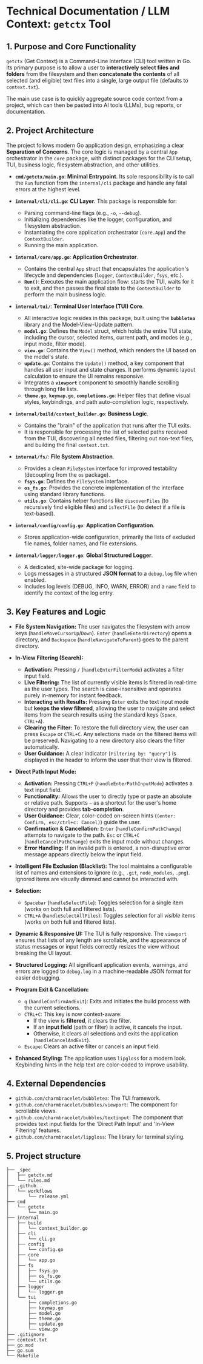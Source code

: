 # Technical Documentation / LLM Context: `getctx` Tool

## 1. Purpose and Core Functionality

`getctx` (Get Context) is a Command-Line Interface (CLI) tool written in Go. Its primary purpose is to allow a user to **interactively select files and folders** from the filesystem and then **concatenate the contents** of all selected (and eligible) text files into a single, large output file (defaults to `context.txt`).

The main use case is to quickly aggregate source code context from a project, which can then be pasted into AI tools (LLMs), bug reports, or documentation.

## 2. Project Architecture

The project follows modern Go application design, emphasizing a clear **Separation of Concerns**. The core logic is managed by a central `App` orchestrator in the `core` package, with distinct packages for the CLI setup, TUI, business logic, filesystem abstraction, and other utilities.

- **`cmd/getctx/main.go`**: **Minimal Entrypoint**. Its sole responsibility is to call the `Run` function from the `internal/cli` package and handle any fatal errors at the highest level.

- **`internal/cli/cli.go`**: **CLI Layer**. This package is responsible for:

  - Parsing command-line flags (e.g., `-o`, `--debug`).
  - Initializing dependencies like the logger, configuration, and filesystem abstraction.
  - Instantiating the core application orchestrator (`core.App`) and the `ContextBuilder`.
  - Running the main application.

- **`internal/core/app.go`**: **Application Orchestrator**.

  - Contains the central `App` struct that encapsulates the application's lifecycle and dependencies (`logger`, `ContextBuilder`, `fsys`, etc.).
  - **`Run()`**: Executes the main application flow: starts the TUI, waits for it to exit, and then passes the final state to the `ContextBuilder` to perform the main business logic.

- **`internal/tui/`**: **Terminal User Interface (TUI) Core**.

  - All interactive logic resides in this package, built using the **`bubbletea`** library and the Model-View-Update pattern.
  - **`model.go`**: Defines the `Model` struct, which holds the entire TUI state, including the cursor, selected items, current path, and modes (e.g., input mode, filter mode).
  - **`view.go`**: Contains the `View()` method, which renders the UI based on the model's state.
  - **`update.go`**: Contains the `Update()` method, a key component that handles all user input and state changes. It performs dynamic layout calculation to ensure the UI remains responsive.
  - Integrates a **`viewport`** component to smoothly handle scrolling through long file lists.
  - **`theme.go`**, **`keymap.go`**, **`completions.go`**: Helper files that define visual styles, keybindings, and path auto-completion logic, respectively.

- **`internal/build/context_builder.go`**: **Business Logic**.

  - Contains the "brain" of the application that runs after the TUI exits.
  - It is responsible for processing the list of selected paths received from the TUI, discovering all nested files, filtering out non-text files, and building the final `context.txt`.

- **`internal/fs/`**: **File System Abstraction**.

  - Provides a clean `FileSystem` interface for improved testability (decoupling from the `os` package).
  - **`fsys.go`**: Defines the `FileSystem` interface.
  - **`os_fs.go`**: Provides the concrete implementation of the interface using standard library functions.
  - **`utils.go`**: Contains helper functions like `discoverFiles` (to recursively find eligible files) and `isTextFile` (to detect if a file is text-based).

- **`internal/config/config.go`**: **Application Configuration**.

  - Stores application-wide configuration, primarily the lists of excluded file names, folder names, and file extensions.

- **`internal/logger/logger.go`**: **Global Structured Logger**.
  - A dedicated, site-wide package for logging.
  - Logs messages in a structured **JSON format** to a `debug.log` file when enabled.
  - Includes log levels (DEBUG, INFO, WARN, ERROR) and a `name` field to identify the context of the log entry.

## 3. Key Features and Logic

- **File System Navigation:** The user navigates the filesystem with arrow keys (`handleMoveCursorUp`/`Down`). `Enter` (`handleEnterDirectory`) opens a directory, and `Backspace` (`handleNavigateToParent`) goes to the parent directory.

- **In-View Filtering (Search):**

  - **Activation:** Pressing `/` (`handleEnterFilterMode`) activates a filter input field.
  - **Live Filtering:** The list of currently visible items is filtered in real-time as the user types. The search is case-insensitive and operates purely in-memory for instant feedback.
  - **Interacting with Results:** Pressing `Enter` exits the text input mode but **keeps the view filtered**, allowing the user to navigate and select items from the search results using the standard keys (`Space`, `CTRL+A`).
  - **Clearing the Filter:** To restore the full directory view, the user can press `Escape` or `CTRL+C`. Any selections made on the filtered items will be preserved. Navigating to a new directory also clears the filter automatically.
  - **User Guidance:** A clear indicator `[Filtering by: "query"]` is displayed in the header to inform the user that their view is filtered.

- **Direct Path Input Mode:**

  - **Activation:** Pressing `CTRL+P` (`handleEnterPathInputMode`) activates a text input field.
  - **Functionality:** Allows the user to directly type or paste an absolute or relative path. Supports `~` as a shortcut for the user's home directory and provides **tab-completion**.
  - **User Guidance:** Clear, color-coded on-screen hints (`(enter: Confirm, esc/ctrl+c: Cancel)`) guide the user.
  - **Confirmation & Cancellation:** `Enter` (`handleConfirmPathChange`) attempts to navigate to the path. `Esc` or `CTRL+C` (`handleCancelPathChange`) exits the input mode without changes.
  - **Error Handling:** If an invalid path is entered, a non-disruptive error message appears directly below the input field.

- **Intelligent File Exclusion (Blacklist):** The tool maintains a configurable list of names and extensions to ignore (e.g., `.git`, `node_modules`, `.png`). Ignored items are visually dimmed and cannot be interacted with.

- **Selection:**

  - `Spacebar` (`handleSelectFile`): Toggles selection for a single item (works on both full and filtered lists).
  - `CTRL+A` (`handleSelectAllFiles`): Toggles selection for all _visible_ items (works on both full and filtered lists).

- **Dynamic & Responsive UI:** The TUI is fully responsive. The `viewport` ensures that lists of any length are scrollable, and the appearance of status messages or input fields correctly resizes the view without breaking the UI layout.

- **Structured Logging:** All significant application events, warnings, and errors are logged to `debug.log` in a machine-readable JSON format for easier debugging.

- **Program Exit & Cancellation:**

  - `q` (`handleConfirmAndExit`): Exits and initiates the build process with the current selections.
  - `CTRL+C`: This key is now context-aware:
    - If the view is **filtered**, it clears the filter.
    - If an **input field** (path or filter) is active, it cancels the input.
    - Otherwise, it clears all selections and exits the application (`handleCancelAndExit`).
  - `Escape`: Clears an active filter or cancels an input field.

- **Enhanced Styling:** The application uses `lipgloss` for a modern look. Keybinding hints in the help text are color-coded to improve usability.

## 4. External Dependencies

- `github.com/charmbracelet/bubbletea`: The TUI framework.
- `github.com/charmbracelet/bubbles/viewport`: The component for scrollable views.
- `github.com/charmbracelet/bubbles/textinput`: The component that provides text input fields for the 'Direct Path Input' and 'In-View Filtering' features.
- `github.com/charmbracelet/lipgloss`: The library for terminal styling.

## 5. Project structure

```GETCTX
├── _spec
│   ├── getctx.md
│   └── rules.md
├── .github
│   └── workflows
│       └── release.yml
├── cmd
│   └── getctx
│       └── main.go
├── internal
│   ├── build
│   │   └── context_builder.go
│   ├── cli
│   │   └── cli.go
│   ├── config
│   │   └── config.go
│   ├── core
│   │   └── app.go
│   ├── fs
│   │   ├── fsys.go
│   │   ├── os_fs.go
│   │   └── utils.go
│   ├── logger
│   │   └── logger.go
│   └── tui
│       ├── completions.go
│       ├── keymap.go
│       ├── model.go
│       ├── theme.go
│       ├── update.go
│       └── view.go
├── .gitignore
├── context.txt
├── go.mod
├── go.sum
└── Makefile
```
